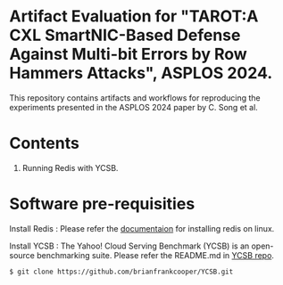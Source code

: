 # Artifact Evaluation for "TAROT:A CXL SmartNIC-Based Defense Against Multi-bit Errors by Row Hammers Attacks", ASPLOS 2024.
This repository contains artifacts and workflows for reproducing the experiments presented in the ASPLOS 2024 paper by C. Song et al.

# Contents
  1. Running Redis with YCSB.

# Software pre-requisities

  Install Redis : Please refer the [documentaion](https://redis.io/docs/install/install-redis/install-redis-on-linux/) for installing redis on linux.

  Install YCSB : The Yahoo! Cloud Serving Benchmark (YCSB) is an open-source benchmarking suite. Please refer the README.md in [YCSB repo](https://github.com/brianfrankcooper/YCSB).
  ```
  $ git clone https://github.com/brianfrankcooper/YCSB.git
  ```



